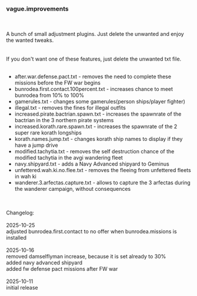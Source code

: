 ### vague.improvements
<br>
<br>
A bunch of small adjustment plugins. Just delete the unwanted and enjoy the wanted tweaks.<br>
<br>
<br>
If you don't want one of these features, just delete the unwanted txt file.<br>
<br>
<ul>
<li> after.war.defense.pact.txt - removes the need to complete these missions before the FW war begins</li>
<li> bunrodea.first.contact.100percent.txt - increases chance to meet bunrodea from 10% to 100%</li>
<li> gamerules.txt - changes some gamerules(person ships/player fighter)</li>
<li> illegal.txt - removes the fines for illegal outfits</li>
<li> increased.pirate.bactrian.spawn.txt - increases the spawnrate of the bactrian in the 3 northern pirate systems</li>
<li> increased.korath.rare.spawn.txt - increases the spawnrate of the 2 super rare korath longships</li>
<li> korath.names.jump.txt - changes korath ship names to display if they have a jump drive</li>
<li> modified.tachytia.txt - removes the self destruction chance of the modified tachytia in the avgi wandering fleet</li>
<li> navy.shipyard.txt - adds a Navy Advanced shipyard to Geminus</li>
<li> unfettered.wah.ki.no.flee.txt - removes the fleeing from unfettered fleets in wah ki</li>
<li> wanderer.3.arfectas.capture.txt - allows to capture the 3 arfectas during the wanderer campaign, without consequences</li>
</ul>
<br>
<br>
Changelog:<br>
<br>
2025-10-25<br>
adjusted bunrodea.first.contact to no offer when bunrodea.missions is installed<br>
<br>
2025-10-16<br>
removed damselflyman increase, because it is set already to 30%<br>
added navy advanced shipyard<br>
added fw defense pact missions after FW war<br>
<br>
2025-10-11<br>
initial release<br>

